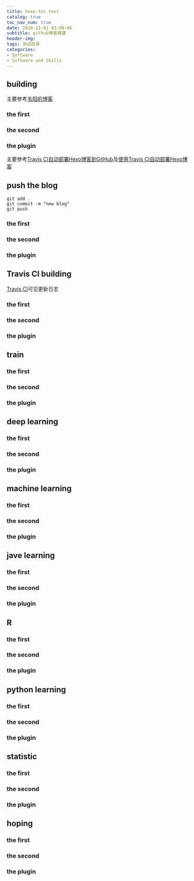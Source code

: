 ```yaml
---
title: hexo-toc test
catalog: true
toc_nav_num: true
date: 2018-11-01 03:09:06
subtitle: github博客搭建
header-img: 
tags: 测试目录
categories:
- Software
- Software and Skills
---
```

##  building
  主要参考[韦阳的博客](https://zhuanlan.zhihu.com/p/35668237)
### the first

### the second

### the plugin
  主要参考[Travis CI自动部署Hexo博客到GitHub](https://blog.qizhenjun.com/75a7da42/)及[使用Travis CI自动部署Hexo博客](https://www.itfanr.cc/2017/08/09/using-travis-ci-automatic-deploy-hexo-blogs/)
##  push the blog
``` 
git add .
git commit -m "new blog"
git push 
```
### the first

### the second

### the plugin
##  Travis CI building
  [Travis CI](https://travis-ci.org/)可见更新日志
### the first

### the second

### the plugin

##  train
### the first

### the second

### the plugin
## deep learning
### the first

### the second

### the plugin
## machine learning
### the first

### the second

### the plugin
## jave learning
### the first

### the second

### the plugin
## R
### the first

### the second

### the plugin

## python learning
### the first

### the second

### the plugin
## statistic
### the first

### the second

### the plugin
## hoping
### the first

### the second

### the plugin